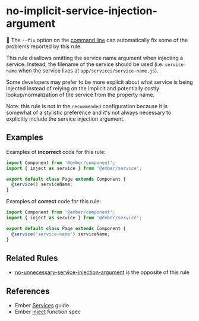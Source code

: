 # no-implicit-service-injection-argument

🔧 The `--fix` option on the [command line](https://eslint.org/docs/user-guide/command-line-interface#fixing-problems) can automatically fix some of the problems reported by this rule.

This rule disallows omitting the service name argument when injecting a service. Instead, the filename of the service should be used (i.e. `service-name` when the service lives at `app/services/service-name.js`).

Some developers may prefer to be more explicit about what service is being injected instead of relying on the implicit and potentially costly lookup/normalization of the service from the property name.

Note: this rule is not in the `recommended` configuration because it is somewhat of a stylistic preference and it's not always necessary to explicitly include the service injection argument.

## Examples

Examples of **incorrect** code for this rule:

```js
import Component from '@ember/component';
import { inject as service } from '@ember/service';

export default class Page extends Component {
  @service() serviceName;
}
```

Examples of **correct** code for this rule:

```js
import Component from '@ember/component';
import { inject as service } from '@ember/service';

export default class Page extends Component {
  @service('service-name') serviceName;
}
```

## Related Rules

- [no-unnecessary-service-injection-argument](https://github.com/ember-cli/eslint-plugin-ember/blob/master/docs/rules/no-unnecessary-service-injection-argument.md) is the opposite of this rule

## References

- Ember [Services](https://guides.emberjs.com/release/applications/services/) guide
- Ember [inject](https://api.emberjs.com/ember/release/functions/@ember%2Fservice/inject) function spec
